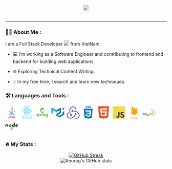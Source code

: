  <div id="header" align="center">
  <img src="https://media.giphy.com/media/ce1GYoBZBMbkO9SUjq/giphy.gif" width="100"/>
</div>
<div id="header" align="center">
  <img src="https://komarev.com/ghpvc/?username=phanteo12501&style=flat-square&color=blue" alt=""/>
</div>

------------------------------------------------------------------------------------------------------------

### :technologist: About Me :
I am a Full Stack Developer <img src="https://media.giphy.com/media/WUlplcMpOCEmTGBtBW/giphy.gif" width="30"> from VietNam.
- 💻 I’m working as a Software Engineer and contributing to frontend and backend for building web applications.

- 🌐 Exploring Technical Content Writing.

- 💡 In my free time, I search and learn new techniques.

### :hammer_and_wrench: Languages and Tools :
<div>
  <img src="https://github.com/devicons/devicon/blob/master/icons/java/java-original-wordmark.svg" title="Java" alt="Java" width="40" height="40"/>&nbsp;
  <img src="https://github.com/devicons/devicon/blob/master/icons/react/react-original-wordmark.svg" title="React" alt="React" width="40" height="40"/>&nbsp;
  <img src="https://github.com/devicons/devicon/blob/master/icons/spring/spring-original-wordmark.svg" title="Spring" alt="Spring" width="40" height="40"/>&nbsp;
  <img src="https://github.com/devicons/devicon/blob/master/icons/materialui/materialui-original.svg" title="Material UI" alt="Material UI" width="40" height="40"/>&nbsp;
  <img src="https://github.com/devicons/devicon/blob/master/icons/redux/redux-original.svg" title="Redux" alt="Redux " width="40" height="40"/>&nbsp;
  <img src="https://github.com/devicons/devicon/blob/master/icons/css3/css3-plain-wordmark.svg"  title="CSS3" alt="CSS" width="40" height="40"/>&nbsp;
  <img src="https://github.com/devicons/devicon/blob/master/icons/html5/html5-original.svg" title="HTML5" alt="HTML" width="40" height="40"/>&nbsp;
  <img src="https://github.com/devicons/devicon/blob/master/icons/javascript/javascript-original.svg" title="JavaScript" alt="JavaScript" width="40" height="40"/>&nbsp;
  <img src="https://github.com/devicons/devicon/blob/master/icons/firebase/firebase-plain-wordmark.svg" title="Firebase" alt="Firebase" width="40" height="40"/>&nbsp;
  <img src="https://github.com/devicons/devicon/blob/master/icons/mysql/mysql-original-wordmark.svg" title="MySQL"  alt="MySQL" width="40" height="40"/>&nbsp;
  <img src="https://github.com/devicons/devicon/blob/master/icons/nodejs/nodejs-original-wordmark.svg" title="NodeJS" alt="NodeJS" width="40" height="40"/>&nbsp;    
</div>

### :fire: My Stats :
<div align="center">
  <a href="https://git.io/streak-stats"><img src="https://streak-stats.demolab.com?user=phanteo12501&theme=dark&short_numbers=true&mode=weekly" alt="GitHub Streak" /></a>
  <br/>
  <img src="https://github-readme-stats.vercel.app/api?username=phanteo12501&show_icons=true&theme=radical" alt="Anurag's GitHub stats"/>
</div>

